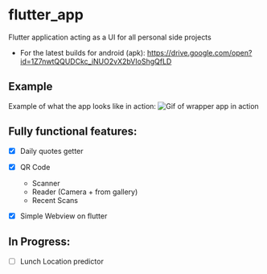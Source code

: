 # flutter_app
Flutter application acting as a UI for all personal side projects
- For the latest builds for android (apk): https://drive.google.com/open?id=1Z7nwtQQUDCkc_iNUO2vX2bVIoShgQfLD


## Example
Example of what the app looks like in action:
![Gif of wrapper app in action](assets/images/flutter_simple_demo.gif)

## Fully functional features:
- [x] Daily quotes getter
- [x] QR Code
    - Scanner
    - Reader (Camera + from gallery)
    - Recent Scans
- [x] Simple Webview on flutter


## In Progress:
- [ ] Lunch Location predictor
